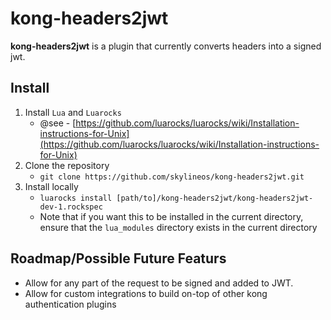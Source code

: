 # kong-headers2jwt

**kong-headers2jwt** is a plugin that currently converts headers into a signed jwt.

## Install

1. Install `Lua` and `Luarocks`
    * @see - [https://github.com/luarocks/luarocks/wiki/Installation-instructions-for-Unix](https://github.com/luarocks/luarocks/wiki/Installation-instructions-for-Unix)
1. Clone the repository
    * `git clone https://github.com/skylineos/kong-headers2jwt.git`
1. Install locally
    * `luarocks install [path/to]/kong-headers2jwt/kong-headers2jwt-dev-1.rockspec`
    * Note that if you want this to be installed in the current directory, ensure that the `lua_modules` directory exists in the current directory

## Roadmap/Possible Future Featurs
  * Allow for any part of the request to be signed and added to JWT.
  * Allow for custom integrations to build on-top of other kong authentication plugins